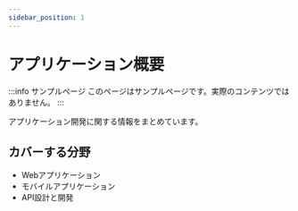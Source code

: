 ```yaml
---
sidebar_position: 1
---
```


# アプリケーション概要

:::info サンプルページ
このページはサンプルページです。実際のコンテンツではありません。
:::

アプリケーション開発に関する情報をまとめています。

## カバーする分野
- Webアプリケーション
- モバイルアプリケーション
- API設計と開発